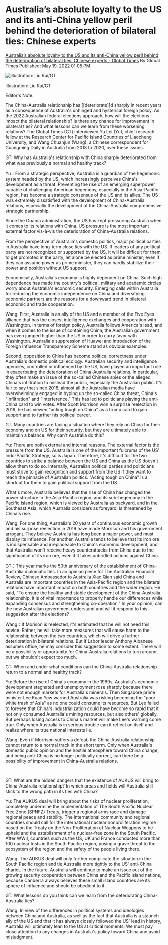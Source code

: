 # Australia’s absolute loyalty to the US and its anti-China yellow peril behind the deterioration of bilateral ties: Chinese experts
[Australia’s absolute loyalty to the US and its anti-China yellow peril behind the deterioration of bilateral ties: Chinese experts - Global Times](https://www.globaltimes.cn/page/202205/1266034.shtml)
By Global Times Published: May 19, 2022 01:05 PM

![Illustration: Liu Rui/GT](https://www.globaltimes.cn/Portals/0/attachment/2022/2022-05-19/331d8bd3-67dd-4a25-bd07-2f98071a8927.jpeg)

Illustration: Liu Rui/GT

Editor's Note:   
  
The China-Australia relationship has [[deteriorate]]d sharply in recent years as a consequence of Australia's unhinged and hysterical foreign policy. As the 2022 Australian federal elections approach, how will the elections impact the bilateral relationship? Is there any chance for improvement in bilateral ties? And what lessons can we learn from these worsening relations? The Global Times (GT) interviewed Yu Lei (Yu), chief research fellow at the Research Center for Pacific Island Countries of Liaocheng University, and Wang Chuanjun (Wang), a Chinese correspondent for Guangming Daily in Australia from 2018 to 2020, over these issues.   
  
GT: Why has Australia's relationship with China sharply deteriorated from what was previously a normal and healthy track?  
  
Yu：From a strategic perspective, Australia is a guardian of the hegemonic system headed by the US, which increasingly perceives China's development as a threat. Preventing the rise of an emerging superpower capable of challenging American hegemony, especially in the Asia-Pacific region, has become a strategic consensus of the US and its allies. The US was extremely dissatisfied with the development of China-Australia relations, especially the development of the China-Australia comprehensive strategic partnership.   
  
Since the Obama administration, the US has kept pressuring Australia when it comes to its relations with China. US pressure is the most important external factor vis-à-vis the deterioration of China-Australia relations.   
  
From the perspective of Australia's domestic politics, major political parties in Australia have long-term close ties with the US. If leaders of any political party are not recognized or supported by the US, it will be difficult for them to get promoted in the party, let alone be elected as prime minister; even if they can assume power as prime minister, they can hardly stabilize their power and position without US support.   
  
Economically, Australia's economy is highly dependent on China. Such high dependence has made the country's political, military and academic circles worry about Australia's economic security. Emerging calls within Australia for reducing the economic independence on China and diversifying economic partners are the reasons for a downward trend in bilateral economic and trade cooperation.    
  
Wang: First, Australia is an ally of the US and a member of the Five Eyes alliance that has the closest intelligence exchanges and cooperation with Washington. In terms of foreign policy, Australia follows America's lead, and when it comes to the issue of containing China, the Australian government has even jumped higher than the US in order to curry favor with Washington. Australia's suppression of Huawei and introduction of the Foreign Influence Transparency Scheme stand as obvious examples.   
  
Second, opposition to China has become political correctness under Australia's domestic political ecology. Australian security and intelligence agencies, controlled or influenced by the US, have played an important role in exacerbating the deterioration of China-Australia relations. In particular, they often make an issue of the so-called Chinese spies or the alleged China's infiltration to mislead the public, especially the Australian public. It's fair to say that since 2018, almost all the Australian media have overwhelmingly engaged in hyping up the so-called China threat, China's "infiltration" and "interference." This has led to politicians playing the anti-China card to win votes. After Scott Morrison won a surprise reelection in 2019, he has viewed "acting tough on China" as a trump card to gain support and to further his political career.     
  
GT: Many countries are facing a situation where they rely on China for their economy and on US for their security, but they are ultimately able to maintain a balance. Why can't Australia do this?  
  
Yu: There are both external and internal reasons. The external factor is the pressure from the US. Australia is one of the important fulcrums of the US' Indo-Pacific Strategy, so is Japan. Therefore, it's difficult for the two countries to strike a balance between the US and China as the US doesn't allow them to do so. Internally, Australian political parties and politicians must strive to gain recognition and support from the US if they want to reach the pinnacle of Australian politics. "Acting tough on China" is a shortcut for them to gain political support from the US.  
  
What's more, Australia believes that the rise of China has changed the power structure in the Asia-Pacific region, and its sub-hegemony in the Pacific Island region, which is viewed by Australia as backyard, and in the Southeast Asia, which Australia considers as foreyard, is threatened by China's rise.  
  
Wang: For one thing, Australia's 20 years of continuous economic growth and his surprise reelection in 2019 have made Morrison and his government arrogant. They believe Australia has long been a major power, and must display its influence. For another, Australia tends to believe that its iron ore is indispensable and irreplaceable to China's economic development, and that Australia won't receive heavy counterattacks from China due to the significance of its iron ore, even if it takes unbridled actions against China.   
  
GT：This year marks the 50th anniversary of the establishment of China-Australia diplomatic ties. In an opinion piece for The Australian Financial Review, Chinese Ambassador to Australia Xiao Qian said China and Australia are important countries in the Asia-Pacific region and the bilateral relations have important impact on both countries and the wider region. He said, "To ensure the healthy and stable development of the China-Australia relationship, it is of vital importance to properly handle our differences while expanding consensus and strengthening co-operation." In your opinion, can the new Australian government understand and will it respond to this suggestion after the elections?   
  
Wang：If Morison is reelected, it's estimated that he will not heed this advice. Rather, he will take more measures that will cause harm to the relationship between the two countries, which will drive a further deterioration in bilateral relations. But if Labor leader Anthony Albanese assumes office, he may consider this suggestion to some extent. There will be a possibility or opportunity for China-Australia relations to turn around, but we shouldn't expect too much.    
  
GT: When and under what conditions can the China-Australia relationship return to a normal and healthy track?   
  
Yu: Before the rise of China's economy in the 1990s, Australia's economic development stagnated and unemployment rose sharply because there were not enough markets for Australia's minerals. Then Singapore prime minister Lee Kuan Yew warned Australia was risking becoming the "poor white trash of Asia" as no one could consume its resources. But Lee failed to foresee that China's industrialization could have become so rapid that it not only consumed Australia's mining resources, but also others' globally. But perhaps losing access to China's market will make Lee's warning come true. Only when Australia is in serious trouble can it reflect on itself and realize where its true national interests lie.   
  
Wang: Even if Morrison suffers a defeat, the China-Australia relationship cannot return to a normal track in the short term. Only when Australia's domestic public opinion and the hostile atmosphere toward China change, and being anti-China is no longer politically correct, can there be a possibility of improvement in China-Australia relations.   
  
     
  
GT: What are the hidden dangers that the existence of AUKUS will bring to China-Australia relationship? In which areas and fields will Australia still stick to the wrong path in its ties with China?  
  
Yu: The AUKUS deal will bring about the risks of nuclear proliferation, completely undermine the implementation of The South Pacific Nuclear Free Zone (SPNFZ) Treaty, trigger a regional arms race and damage regional peace and stability. The international community and regional countries should call for the international nuclear nonproliferation regime based on the Treaty on the Non-Proliferation of Nuclear Weapons to be upheld and the establishment of a nuclear-free zone in the South Pacific. After WWII, countries such as the US, UK and France conducted more than 100 nuclear tests in the South Pacific region, posing a grave threat to the ecosystem of the region and the safety of the people living there.   
  
Wang: The AUKUS deal will only further complicate the situation in the South Pacific region and tie Australia more tightly to the US' anti-China chariot. In the future, Australia will continue to make an issue out of the growing security cooperation between China and the Pacific island nations, because Canberra always believes these small island countries are its sphere of influence and should be obedient to it.    
  
GT: What lessons do you think can we learn from the deteriorating China-Australia ties?   
  
Wang: In view of the differences in political systems and ideologies between China and Australia, as well as the fact that Australia is a staunch ally of the US and that it has always closely followed the US' lead in history, Australia will ultimately lean to the US at critical moments. We must pay close attention to any changes in Australia's policy toward China and avoid misjudgment.